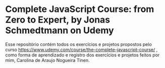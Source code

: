 # Complete JavaScript Course: from Zero to Expert, by Jonas Schmedtmann on Udemy

Esse repositório contém todos os exercícios e projetos propostos pelo curso https://www.udemy.com/course/the-complete-javascript-course/ , como forma de aprendizado e registro dos exercícios e projetos feitos por mim, Carolina de Araujo Nogueira Tinen.

